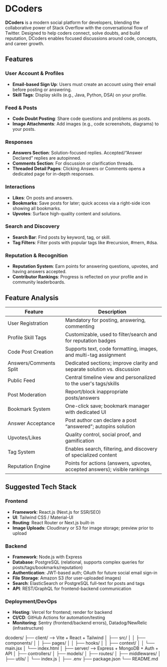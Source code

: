 # DCoders

**DCoders** is a modern social platform for developers, blending the collaborative power of Stack Overflow with the conversational flow of Twitter. Designed to help coders connect, solve doubts, and build reputation, DCoders enables focused discussions around code, concepts, and career growth.

## Features

### User Account & Profiles
- **Email-based Sign Up**: Users must create an account using their email before posting or answering.
- **Skill Tags**: Display skills (e.g., Java, Python, DSA) on your profile.

### Feed & Posts
- **Code Doubt Posting**: Share code questions and problems as posts.
- **Image Attachments**: Add images (e.g., code screenshots, diagrams) to your posts.

### Responses
- **Answers Section**: Solution-focused replies. Accepted/“Answer Declared” replies are autopinned.
- **Comments Section**: For discussion or clarification threads.
- **Threaded Detail Pages**: Clicking Answers or Comments opens a dedicated page for in-depth responses.

### Interactions
- **Likes**: On posts and answers.
- **Bookmarks**: Save posts for later; quick access via a right-side icon showing all bookmarks.
- **Upvotes**: Surface high-quality content and solutions.

### Search and Discovery
- **Search Bar**: Find posts by keyword, tag, or skill.
- **Tag Filters**: Filter posts with popular tags like #recursion, #mern, #dsa.

### Reputation & Recognition
- **Reputation System**: Earn points for answering questions, upvotes, and having answers accepted.
- **Contributor Rankings**: Progress is reflected on your profile and in community leaderboards.

## Feature Analysis

| Feature                  | Description                                                                  |
|--------------------------|------------------------------------------------------------------------------|
| User Registration        | Mandatory for posting, answering, commenting                                 |
| Profile Skill Tags       | Customizable, used to filter/search and for reputation badges                |
| Code Post Creation       | Supports text, code formatting, images, and multi-tag assignment             |
| Answers/Comments Split   | Dedicated sections; improve clarity and separate solution vs. discussion     |
| Public Feed              | Central timeline view and personalized to the user's tags/skills             |
| Post Moderation          | Report/block inappropriate posts/answers                                     |
| Bookmark System          | One-click save; bookmark manager with dedicated UI                           |
| Answer Acceptance        | Post author can declare a post “answered”; autopins solution                 |
| Upvotes/Likes            | Quality control, social proof, and gamification                              |
| Tag System               | Enables search, filtering, and discovery of specialized content              |
| Reputation Engine        | Points for actions (answers, upvotes, accepted answers); visible rankings    |

## Suggested Tech Stack

### Frontend
- **Framework**: React.js (Next.js for SSR/SEO)
- **UI**: Tailwind CSS / Material-UI
- **Routing**: React Router or Next.js built-in
- **Image Uploads**: Cloudinary or S3 for image storage; preview prior to upload

### Backend
- **Framework**: Node.js with Express 
- **Database**: PostgreSQL (relational, supports complex queries for posts/tags/bookmarks/reputation)
- **Authentication**: JWT-based auth; OAuth for future social email sign-in
- **File Storage**: Amazon S3 (for user-uploaded images)
- **Search**: ElasticSearch or PostgreSQL full-text for posts and tags
- **API**: REST/GraphQL for frontend-backend communication

### Deployment/DevOps
- **Hosting**: Vercel for frontend; render for backend
- **CI/CD**: GitHub Actions for automation/testing
- **Monitoring**: Sentry (frontend/backend errors), Datadog/NewRelic (infrastructure)


dcoders/
├── client/                 --> Vite + React + Tailwind
│   ├── src/
│   │   ├── components/
│   │   ├── pages/
│   │   ├── hooks/
│   │   ├── context/
│   │   └── main.jsx
│   └── index.html
│
├── server/                 --> Express + MongoDB + Auth + API
│   ├── controllers/
│   ├── models/
│   ├── routes/
│   ├── middlewares/
│   ├── utils/
│   └── index.js
│
├── .env
├── package.json
└── README.md
